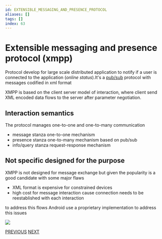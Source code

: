 ```yaml
---
id: EXTENSIBLE_MESSAGING_AND_PRESENCE_PROTOCOL
aliases: []
tags: []
index: 63
---
```


# Extensible messaging and presence protocol (xmpp)

Protocol develop for large scale distributed application to notify if a user is connected to the application (*online status*).It's  a [pub/sub](mobile_systems/iot/pub_sub_model.md) protocol with messages codified in xml format

XMPP is based on the client server model of interaction, where client send XML encoded data flows to the server after parameter negotiation.

## Interaction semantics

The protocol manages one-to-one and one-to-many communication

- message stanza one-to-one mechanism
- presence stanza one-to-many mechanism based on pub/sub
- info/query stanza request-response mechanism

## Not specific designed for the purpose

XMPP is not designed for message exchange but given the popularity is a good candidate with some major flaws

- XML format is expensive for constrained devices
- high cost for message interaction cause connection needs to be reestablished with each interaction

to address this flows Android use a proprietary implementation to address this issues

![](mobile_systems/Pasted%20image%2020240616164345.png)

[PREVIOUS](mobile_systems/discovery_messages_events/corba_messaging.md) [NEXT](mobile_systems/discovery_messages_events/events.md)
